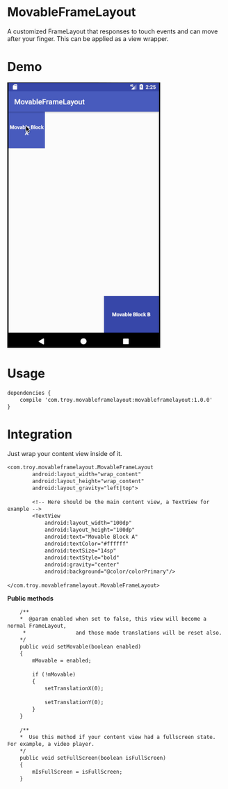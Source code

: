 # MovableFrameLayout
A customized FrameLayout that responses to touch events and can move after your finger. This can be applied as a view wrapper.

# Demo

![](https://github.com/kfrozen/MovableFrameLayout/raw/master/logo/movableframelayoutDemo.gif)

# Usage

	dependencies {
	    compile 'com.troy.movableframelayout:movableframelayout:1.0.0'
	}

# Integration

Just wrap your content view inside of it.

    <com.troy.movableframelayout.MovableFrameLayout
            android:layout_width="wrap_content"
            android:layout_height="wrap_content"
            android:layout_gravity="left|top">

            <!-- Here should be the main content view, a TextView for example -->
            <TextView
                android:layout_width="100dp"
                android:layout_height="100dp"
                android:text="Movable Block A"
                android:textColor="#ffffff"
                android:textSize="14sp"
                android:textStyle="bold"
                android:gravity="center"
                android:background="@color/colorPrimary"/>

    </com.troy.movableframelayout.MovableFrameLayout>

**Public methods**

        /**
        *  @param enabled when set to false, this view will become a normal FrameLayout,
         *                and those made translations will be reset also.
        */
        public void setMovable(boolean enabled)
        {
            mMovable = enabled;

            if (!mMovable)
            {
                setTranslationX(0);

                setTranslationY(0);
            }
        }

        /**
        *  Use this method if your content view had a fullscreen state. For example, a video player.
        */
        public void setFullScreen(boolean isFullScreen)
        {
            mIsFullScreen = isFullScreen;
        }

